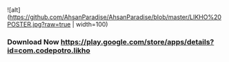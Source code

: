 ![alt](https://github.com/AhsanParadise/AhsanParadise/blob/master/LIKHO%20POSTER.jpg?raw=true | width=100)
### Download Now https://play.google.com/store/apps/details?id=com.codepotro.likho
<!--
**AhsanParadise/AhsanParadise** is a ✨ _special_ ✨ repository because its `README.md` (this file) appears on your GitHub profile.

Here are some ideas to get you started:

- 🔭 I’m currently working on ...
- 🌱 I’m currently learning ...
- 👯 I’m looking to collaborate on ...
- 🤔 I’m looking for help with ...
- 💬 Ask me about ...
- 📫 How to reach me: ...
- 😄 Pronouns: ...
- ⚡ Fun fact: ...
-->
